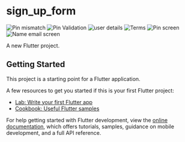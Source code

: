 # sign_up_form

![Pin mismatch](https://github.com/user-attachments/assets/d57979d8-2b1c-4f15-ab39-6c482d6bb28e)
![Pin Validation](https://github.com/user-attachments/assets/10ecf184-0237-4320-81ae-d8ac745fde9c)
![user details](https://github.com/user-attachments/assets/78197c62-6432-4706-b023-6cd93f01912c)
![Terms](https://github.com/user-attachments/assets/da5a57f6-25ae-4518-9bab-de4a8ba7a211)
![Pin screen](https://github.com/user-attachments/assets/ed8064b4-8e83-49a5-982a-1fdee4d73c3a)
![Name email screen](https://github.com/user-attachments/assets/db9b923d-2d59-4196-8e18-d0c5d487b910)

A new Flutter project.

## Getting Started

This project is a starting point for a Flutter application.

A few resources to get you started if this is your first Flutter project:

- [Lab: Write your first Flutter app](https://docs.flutter.dev/get-started/codelab)
- [Cookbook: Useful Flutter samples](https://docs.flutter.dev/cookbook)

For help getting started with Flutter development, view the
[online documentation](https://docs.flutter.dev/), which offers tutorials,
samples, guidance on mobile development, and a full API reference.
